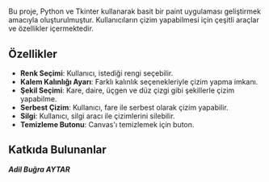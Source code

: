 # 

Bu proje, Python ve Tkinter kullanarak basit bir paint uygulaması geliştirmek amacıyla oluşturulmuştur. Kullanıcıların çizim yapabilmesi için çeşitli araçlar ve özellikler içermektedir.

## Özellikler

- **Renk Seçimi**: Kullanıcı, istediği rengi seçebilir.
- **Kalem Kalınlığı Ayarı**: Farklı kalınlık seçenekleriyle çizim yapma imkanı.
- **Şekil Seçimi**: Kare, daire, üçgen ve düz çizgi gibi şekillerle çizim yapabilme.
- **Serbest Çizim**: Kullanıcı, fare ile serbest olarak çizim yapabilir.
- **Silgi**: Kullanıcı, silgi aracı ile çizimlerini silebilir.
- **Temizleme Butonu**: Canvas'ı temizlemek için buton.


## Katkıda Bulunanlar
 ***Adil Buğra AYTAR***
